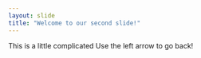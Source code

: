```yaml
---
layout: slide
title: "Welcome to our second slide!"
---
```

This is a little complicated
Use the left arrow to go back!

